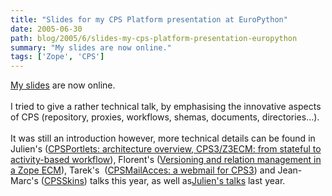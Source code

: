 ```yaml
---
title: "Slides for my CPS Platform presentation at EuroPython"
date: 2005-06-30
path: blog/2005/6/slides-my-cps-platform-presentation-europython
summary: "My slides are now online."
tags: ['Zope', 'CPS']
---
```


<a href="http://www.nuxeo.com/publications/slides/cps-plateform-an-open/downloadFile/file/cps-ep2005-5.pdf">
 My slides</a> are now online.<br><br> 
  I tried to give a rather technical talk, by emphasising the innovative 
 aspects of CPS (repository, proxies, workflows, shemas, documents, 
 directories...).<br><br> 
  It was still an introduction however, more technical details can be found 
 in Julien's (<a href="http://www.nuxeo.com/publications/slides/cpsportlets-architecture/downloadFile/file/ep2005_cpsportlets_arch_overview.pdf">CPSPortlets: architecture overview</a>,<a href="http://www.nuxeo.com/publications/slides/cps3-z3ecm-from-stateful/downloadFile/file/ep2005_workflow_from_stateful_to_activity.pdf">
 CPS3/Z3ECM: from stateful to activity-based workflow</a>), Florent's (<a href="http://www.nuxeo.com/publications/slides/versioning-and-relation/downloadFile/file/versioning-ep-2005.pdf">Versioning and relation management in a Zope ECM</a>), Tarek's&#160; (<a href="http://www.nuxeo.com/publications/slides/cpsmailaccess-webmail/downloadFile/file/cpsmailaccess.pdf">CPSMailAcces: a webmail for CPS3</a>) and Jean-Marc's (<a href="http://www.medic.chalmers.se/%7Ejmo/CPS/cpsskins-ep2005.pdf">CPSSkins</a>) talks this year, as 
 well as<a href="http://www.zope.org/Members/nuxeo/news/ep2004-slides/">Julien's
 talks</a> last year. 


